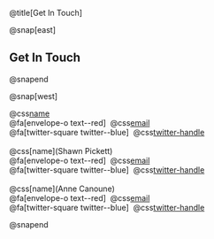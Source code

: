 @title[Get In Touch]

@snap[east]
<h2>Get In Touch</h2>
@snapend

@snap[west]

@css[name](QGISMD)<br>
@fa[envelope-o text--red]&nbsp;&nbsp;@css[email](qgismd@gmail.com)<br>
@fa[twitter-square twitter--blue]&nbsp;&nbsp;@css[twitter-handle](@qgismd)
<br> 
<br>
@css[name](Shawn Pickett)<br>
@fa[envelope-o text--red]&nbsp;&nbsp;@css[email](spickett@centuryeng.com)<br>
@fa[twitter-square twitter--blue]&nbsp;&nbsp;@css[twitter-handle](@spickettjr)
<br> 
<br>
@css[name](Anne Canoune)<br>
@fa[envelope-o text--red]&nbsp;&nbsp;@css[email](acanoune@centuryeng.com)<br>
@fa[twitter-square twitter--blue]&nbsp;&nbsp;@css[twitter-handle](@AnnieGitUrGun)

@snapend

